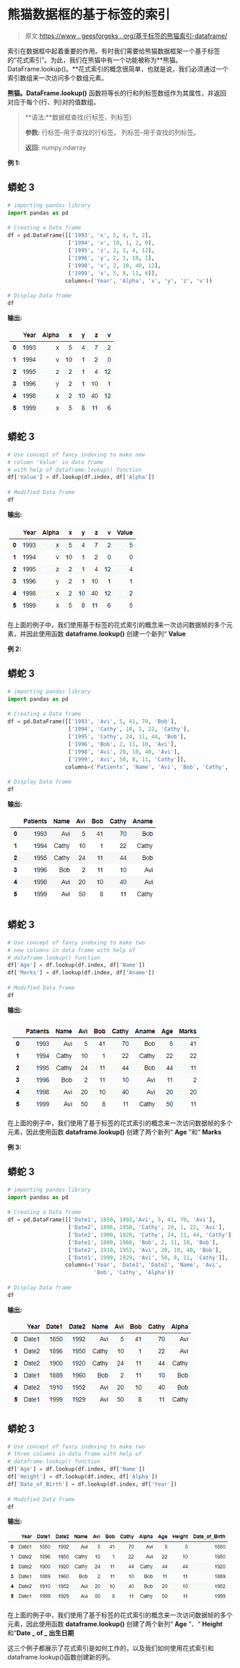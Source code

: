 # 熊猫数据框的基于标签的索引

> 原文:[https://www . geesforgeks . org/基于标签的熊猫索引-dataframe/](https://www.geeksforgeeks.org/label-based-indexing-to-the-pandas-dataframe/)

索引在数据框中起着重要的作用。有时我们需要给熊猫数据框架一个基于标签的“花式索引”。为此，我们在熊猫中有一个功能被称为**熊猫。DataFrame.lookup()。**花式索引的概念很简单，也就是说，我们必须通过一个索引数组来一次访问多个数组元素。

**熊猫。DataFrame.lookup()** 函数将等长的行和列标签数组作为其属性，并返回对应于每个(行、列)对的值数组。

> **语法:**数据框查找(行标签，列标签)
> 
> **参数:**
> 行标签–用于查找的行标签。
> 列标签–用于查找的列标签。
> 
> **返回:**
> numpy.ndarray

**例 1:**

## 蟒蛇 3

```py
# importing pandas library
import pandas as pd

# Creating a Data frame
df = pd.DataFrame([['1993', 'x', 5, 4, 7, 2], 
                   ['1994', 'v', 10, 1, 2, 0],
                   ['1995', 'z', 2, 1, 4, 12],
                   ['1996', 'y', 2, 1, 10, 1], 
                   ['1998', 'x', 2, 10, 40, 12],
                   ['1999', 'x', 5, 8, 11, 6]], 
                  columns=('Year', 'Alpha', 'x', 'y', 'z', 'v'))

# Display Data frame
df
```

**输出:**

![](img/08edcc23051ba1e21b8e3c8412e5654e.png)

## 蟒蛇 3

```py
# Use concept of fancy indexing to make new 
# column 'Value' in data frame 
# with help of dataframe.lookup() function
df['Value'] = df.lookup(df.index, df['Alpha'])

# Modified Data frame
df
```

**输出:**

![](img/664fccaa6663b10f6a2335b701612cdc.png)

在上面的例子中，我们使用基于标签的花式索引的概念来一次访问数据帧的多个元素，并因此使用函数 **dataframe.lookup()** 创建一个新列“ **Value**

**例 2:**

## 蟒蛇 3

```py
# importing pandas library
import pandas as pd

# Creating a Data frame
df = pd.DataFrame([['1993', 'Avi', 5, 41, 70, 'Bob'], 
                   ['1994', 'Cathy', 10, 1, 22, 'Cathy'], 
                   ['1995', 'Cathy', 24, 11, 44, 'Bob'], 
                   ['1996', 'Bob', 2, 11, 10, 'Avi'], 
                   ['1998', 'Avi', 20, 10, 40, 'Avi'],
                   ['1999', 'Avi', 50, 8, 11, 'Cathy']],
                  columns=('Patients', 'Name', 'Avi', 'Bob', 'Cathy', 'Aname'))

# Display Data frame
df
```

**输出:**

![](img/f677ec2ddbf52570c18c3b747e56eff6.png)

## 蟒蛇 3

```py
# Use concept of fancy indexing to make two
# new columns in data frame with help of
# dataframe.lookup() function
df['Age'] = df.lookup(df.index, df['Name'])
df['Marks'] = df.lookup(df.index, df['Aname'])

# Modified Data frame
df
```

**输出:**

![](img/7f62b681844f8315ab9b4509295ebfa2.png)

在上面的例子中，我们使用了基于标签的花式索引的概念来一次访问数据帧的多个元素，因此使用函数 **dataframe.lookup()** 创建了两个新列“ **Age** ”和“ **Marks**

**例 3:**

## 蟒蛇 3

```py
# importing pandas library
import pandas as pd

# Creating a Data frame
df = pd.DataFrame([['Date1', 1850, 1992,'Avi', 5, 41, 70, 'Avi'],
                   ['Date2', 1896, 1950, 'Cathy', 10, 1, 22, 'Avi'], 
                   ['Date2', 1900, 1920, 'Cathy', 24, 11, 44, 'Cathy'], 
                   ['Date1', 1889, 1960, 'Bob', 2, 11, 10, 'Bob'], 
                   ['Date2', 1910, 1952, 'Avi', 20, 10, 40, 'Bob'],
                   ['Date1', 1999, 1929, 'Avi', 50, 8, 11, 'Cathy']], 
                  columns=('Year', 'Date1', 'Date2', 'Name', 'Avi', 
                           'Bob', 'Cathy', 'Alpha'))

# Display Data frame
df
```

**输出:**

![](img/7836a0953b7c930e5bdfc891f9fd2d7b.png)

## 蟒蛇 3

```py
# Use concept of fancy indexing to make two 
# three columns in data frame with help of
# dataframe.lookup() function
df['Age'] = df.lookup(df.index, df['Name'])
df['Height'] = df.lookup(df.index, df['Alpha'])
df['Date_of_Birth'] = df.lookup(df.index, df['Year'])

# Modified Data frame
df
```

**输出:**

![](img/a8f8b3821432c1d5117c0614d0fd5d63.png)

在上面的例子中，我们使用了基于标签的花式索引的概念来一次访问数据帧的多个元素，因此使用函数 **dataframe.lookup()** 创建了两个新列“ **Age** ”、“ **Height** 和“**Date _ of _ 出生日期**

这三个例子都展示了花式索引是如何工作的，以及我们如何使用花式索引和 dataframe.lookup()函数创建新的列。